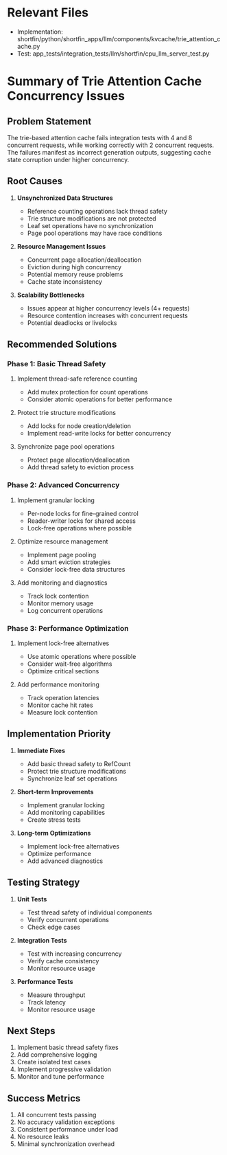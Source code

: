 # Relevant Files
- Implementation: shortfin/python/shortfin_apps/llm/components/kvcache/trie_attention_cache.py
- Test: app_tests/integration_tests/llm/shortfin/cpu_llm_server_test.py

# Summary of Trie Attention Cache Concurrency Issues

## Problem Statement
The trie-based attention cache fails integration tests with 4 and 8 concurrent requests, while working correctly with 2 concurrent requests. The failures manifest as incorrect generation outputs, suggesting cache state corruption under higher concurrency.

## Root Causes
1. **Unsynchronized Data Structures**
   - Reference counting operations lack thread safety
   - Trie structure modifications are not protected
   - Leaf set operations have no synchronization
   - Page pool operations may have race conditions

2. **Resource Management Issues**
   - Concurrent page allocation/deallocation
   - Eviction during high concurrency
   - Potential memory reuse problems
   - Cache state inconsistency

3. **Scalability Bottlenecks**
   - Issues appear at higher concurrency levels (4+ requests)
   - Resource contention increases with concurrent requests
   - Potential deadlocks or livelocks

## Recommended Solutions

### Phase 1: Basic Thread Safety
1. Implement thread-safe reference counting
   - Add mutex protection for count operations
   - Consider atomic operations for better performance

2. Protect trie structure modifications
   - Add locks for node creation/deletion
   - Implement read-write locks for better concurrency

3. Synchronize page pool operations
   - Protect page allocation/deallocation
   - Add thread safety to eviction process

### Phase 2: Advanced Concurrency
1. Implement granular locking
   - Per-node locks for fine-grained control
   - Reader-writer locks for shared access
   - Lock-free operations where possible

2. Optimize resource management
   - Implement page pooling
   - Add smart eviction strategies
   - Consider lock-free data structures

3. Add monitoring and diagnostics
   - Track lock contention
   - Monitor memory usage
   - Log concurrent operations

### Phase 3: Performance Optimization
1. Implement lock-free alternatives
   - Use atomic operations where possible
   - Consider wait-free algorithms
   - Optimize critical sections

2. Add performance monitoring
   - Track operation latencies
   - Monitor cache hit rates
   - Measure lock contention

## Implementation Priority
1. **Immediate Fixes**
   - Add basic thread safety to RefCount
   - Protect trie structure modifications
   - Synchronize leaf set operations

2. **Short-term Improvements**
   - Implement granular locking
   - Add monitoring capabilities
   - Create stress tests

3. **Long-term Optimizations**
   - Implement lock-free alternatives
   - Optimize performance
   - Add advanced diagnostics

## Testing Strategy
1. **Unit Tests**
   - Test thread safety of individual components
   - Verify concurrent operations
   - Check edge cases

2. **Integration Tests**
   - Test with increasing concurrency
   - Verify cache consistency
   - Monitor resource usage

3. **Performance Tests**
   - Measure throughput
   - Track latency
   - Monitor resource usage

## Next Steps
1. Implement basic thread safety fixes
2. Add comprehensive logging
3. Create isolated test cases
4. Implement progressive validation
5. Monitor and tune performance

## Success Metrics
1. All concurrent tests passing
2. No accuracy validation exceptions
3. Consistent performance under load
4. No resource leaks
5. Minimal synchronization overhead

